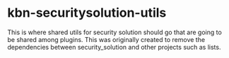 # kbn-securitysolution-utils

This is where shared utils for security solution should go that are going to be shared among plugins.
This was originally created to remove the dependencies between security_solution and other projects such as lists.
